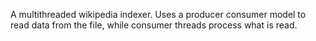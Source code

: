 A multithreaded wikipedia indexer. Uses a producer consumer model to read data from the file, while consumer threads process what is read.
